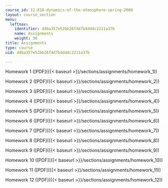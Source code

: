 ```yaml
---
course_id: 12-810-dynamics-of-the-atmosphere-spring-2008
layout: course_section
menu:
  leftnav:
    identifier: ddba357e52bb26f4d7b4dddc2211a37b
    name: Assignments
    weight: 30
title: Assignments
type: course
uid: ddba357e52bb26f4d7b4dddc2211a37b

---
```


Homework 1 ([PDF]({{< baseurl >}}/sections/assignments/homework_1))

Homework 2 ([PDF]({{< baseurl >}}/sections/assignments/homework_2))

Homework 3 ([PDF]({{< baseurl >}}/sections/assignments/homework_3))

Homework 4 ([PDF]({{< baseurl >}}/sections/assignments/homework_4))

Homework 5 ([PDF]({{< baseurl >}}/sections/assignments/homework_5))

Homework 6 ([PDF]({{< baseurl >}}/sections/assignments/homework_6))

Homework 7 ([PDF]({{< baseurl >}}/sections/assignments/homework_7))

Homework 8 ([PDF]({{< baseurl >}}/sections/assignments/homework_8))

Homework 9 ([PDF]({{< baseurl >}}/sections/assignments/homework_9))

Homework 10 ([PDF]({{< baseurl >}}/sections/assignments/homework_10))

Homework 11 ([PDF]({{< baseurl >}}/sections/assignments/homework_11))

Homework 12 ([PDF]({{< baseurl >}}/sections/assignments/homework_12))